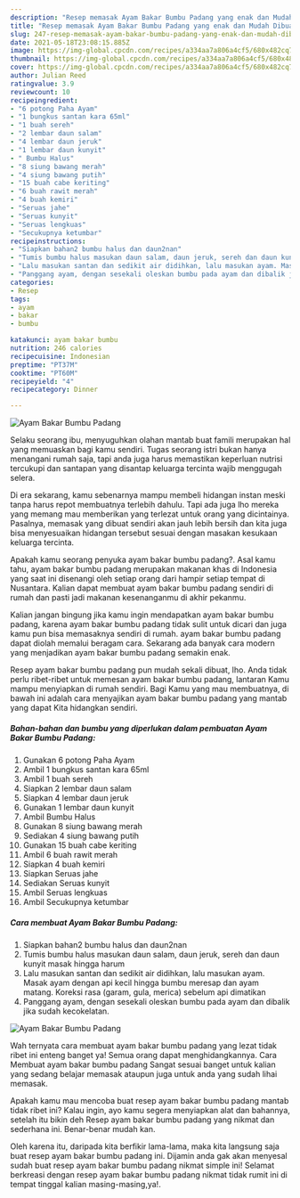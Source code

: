 ```yaml
---
description: "Resep memasak Ayam Bakar Bumbu Padang yang enak dan Mudah Dibuat"
title: "Resep memasak Ayam Bakar Bumbu Padang yang enak dan Mudah Dibuat"
slug: 247-resep-memasak-ayam-bakar-bumbu-padang-yang-enak-dan-mudah-dibuat
date: 2021-05-18T23:08:15.885Z
image: https://img-global.cpcdn.com/recipes/a334aa7a806a4cf5/680x482cq70/ayam-bakar-bumbu-padang-foto-resep-utama.jpg
thumbnail: https://img-global.cpcdn.com/recipes/a334aa7a806a4cf5/680x482cq70/ayam-bakar-bumbu-padang-foto-resep-utama.jpg
cover: https://img-global.cpcdn.com/recipes/a334aa7a806a4cf5/680x482cq70/ayam-bakar-bumbu-padang-foto-resep-utama.jpg
author: Julian Reed
ratingvalue: 3.9
reviewcount: 10
recipeingredient:
- "6 potong Paha Ayam"
- "1 bungkus santan kara 65ml"
- "1 buah sereh"
- "2 lembar daun salam"
- "4 lembar daun jeruk"
- "1 lembar daun kunyit"
- " Bumbu Halus"
- "8 siung bawang merah"
- "4 siung bawang putih"
- "15 buah cabe keriting"
- "6 buah rawit merah"
- "4 buah kemiri"
- "Seruas jahe"
- "Seruas kunyit"
- "Seruas lengkuas"
- "Secukupnya ketumbar"
recipeinstructions:
- "Siapkan bahan2 bumbu halus dan daun2nan"
- "Tumis bumbu halus masukan daun salam, daun jeruk, sereh dan daun kunyit masak hingga harum"
- "Lalu masukan santan dan sedikit air didihkan, lalu masukan ayam. Masak ayam dengan api kecil hingga bumbu meresap dan ayam matang. Koreksi rasa (garam, gula, merica) sebelum api dimatikan"
- "Panggang ayam, dengan sesekali oleskan bumbu pada ayam dan dibalik jika sudah kecokelatan."
categories:
- Resep
tags:
- ayam
- bakar
- bumbu

katakunci: ayam bakar bumbu 
nutrition: 246 calories
recipecuisine: Indonesian
preptime: "PT37M"
cooktime: "PT60M"
recipeyield: "4"
recipecategory: Dinner

---
```



![Ayam Bakar Bumbu Padang](https://img-global.cpcdn.com/recipes/a334aa7a806a4cf5/680x482cq70/ayam-bakar-bumbu-padang-foto-resep-utama.jpg)

Selaku seorang ibu, menyuguhkan olahan mantab buat famili merupakan hal yang memuaskan bagi kamu sendiri. Tugas seorang istri bukan hanya menangani rumah saja, tapi anda juga harus memastikan keperluan nutrisi tercukupi dan santapan yang disantap keluarga tercinta wajib menggugah selera.

Di era  sekarang, kamu sebenarnya mampu membeli hidangan instan meski tanpa harus repot membuatnya terlebih dahulu. Tapi ada juga lho mereka yang memang mau memberikan yang terlezat untuk orang yang dicintainya. Pasalnya, memasak yang dibuat sendiri akan jauh lebih bersih dan kita juga bisa menyesuaikan hidangan tersebut sesuai dengan masakan kesukaan keluarga tercinta. 



Apakah kamu seorang penyuka ayam bakar bumbu padang?. Asal kamu tahu, ayam bakar bumbu padang merupakan makanan khas di Indonesia yang saat ini disenangi oleh setiap orang dari hampir setiap tempat di Nusantara. Kalian dapat membuat ayam bakar bumbu padang sendiri di rumah dan pasti jadi makanan kesenanganmu di akhir pekanmu.

Kalian jangan bingung jika kamu ingin mendapatkan ayam bakar bumbu padang, karena ayam bakar bumbu padang tidak sulit untuk dicari dan juga kamu pun bisa memasaknya sendiri di rumah. ayam bakar bumbu padang dapat diolah memalui beragam cara. Sekarang ada banyak cara modern yang menjadikan ayam bakar bumbu padang semakin enak.

Resep ayam bakar bumbu padang pun mudah sekali dibuat, lho. Anda tidak perlu ribet-ribet untuk memesan ayam bakar bumbu padang, lantaran Kamu mampu menyiapkan di rumah sendiri. Bagi Kamu yang mau membuatnya, di bawah ini adalah cara menyajikan ayam bakar bumbu padang yang mantab yang dapat Kita hidangkan sendiri.

<!--inarticleads1-->

##### Bahan-bahan dan bumbu yang diperlukan dalam pembuatan Ayam Bakar Bumbu Padang:

1. Gunakan 6 potong Paha Ayam
1. Ambil 1 bungkus santan kara 65ml
1. Ambil 1 buah sereh
1. Siapkan 2 lembar daun salam
1. Siapkan 4 lembar daun jeruk
1. Gunakan 1 lembar daun kunyit
1. Ambil  Bumbu Halus
1. Gunakan 8 siung bawang merah
1. Sediakan 4 siung bawang putih
1. Gunakan 15 buah cabe keriting
1. Ambil 6 buah rawit merah
1. Siapkan 4 buah kemiri
1. Siapkan Seruas jahe
1. Sediakan Seruas kunyit
1. Ambil Seruas lengkuas
1. Ambil Secukupnya ketumbar




<!--inarticleads2-->

##### Cara membuat Ayam Bakar Bumbu Padang:

1. Siapkan bahan2 bumbu halus dan daun2nan
1. Tumis bumbu halus masukan daun salam, daun jeruk, sereh dan daun kunyit masak hingga harum
1. Lalu masukan santan dan sedikit air didihkan, lalu masukan ayam. Masak ayam dengan api kecil hingga bumbu meresap dan ayam matang. Koreksi rasa (garam, gula, merica) sebelum api dimatikan
1. Panggang ayam, dengan sesekali oleskan bumbu pada ayam dan dibalik jika sudah kecokelatan.
<img src="//assets-global.cpcdn.com/assets/icons/button_play-2c75c40dde080a61004c1f40b05d8f140eaff45d7e9e6481dc71c63d2e7c4909.png" alt="Ayam Bakar Bumbu Padang">



Wah ternyata cara membuat ayam bakar bumbu padang yang lezat tidak ribet ini enteng banget ya! Semua orang dapat menghidangkannya. Cara Membuat ayam bakar bumbu padang Sangat sesuai banget untuk kalian yang sedang belajar memasak ataupun juga untuk anda yang sudah lihai memasak.

Apakah kamu mau mencoba buat resep ayam bakar bumbu padang mantab tidak ribet ini? Kalau ingin, ayo kamu segera menyiapkan alat dan bahannya, setelah itu bikin deh Resep ayam bakar bumbu padang yang nikmat dan sederhana ini. Benar-benar mudah kan. 

Oleh karena itu, daripada kita berfikir lama-lama, maka kita langsung saja buat resep ayam bakar bumbu padang ini. Dijamin anda gak akan menyesal sudah buat resep ayam bakar bumbu padang nikmat simple ini! Selamat berkreasi dengan resep ayam bakar bumbu padang nikmat tidak rumit ini di tempat tinggal kalian masing-masing,ya!.

